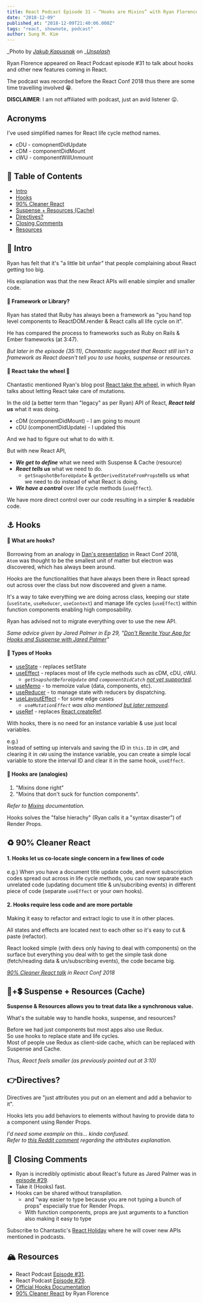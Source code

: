 ```yaml
---
title: React Podcast Episode 31 – “Hooks are Mixins” with Ryan Florence
date: "2018-12-09"
published_at: "2018-12-09T21:40:06.000Z"
tags: "react, shownote, podcast"
author: Sung M. Kim
---
```


_Photo by _[_Jakub Kapusnak_](https://unsplash.com/photos/4f4YZfDMLeU?utm_source=unsplash&utm_medium=referral&utm_content=creditCopyText)_ on _[_Unsplash_](https://unsplash.com/search/photos/bibimbap?utm_source=unsplash&utm_medium=referral&utm_content=creditCopyText)

Ryan Florence appeared on React Podcast episode #31 to talk about hooks and other new features coming in React.

The podcast was recorded before the React Conf 2018 thus there are some time travelling involved 😁.

**DISCLAIMER**: I am not affiliated with podcast, just an avid listener 😛.

## Acronyms

I've used simplified names for React life cycle method names.

- cDU - comopnentDidUpdate
- cDM - componentDidMount
- cWU - componentWillUnmount

## 📃 Table of Contents

- [Intro](#intro)
- [Hooks](#hooks)
- [90% Cleaner React](#cleaner)
- [Suspense + Resources (Cache)](#suspense)
- [Directives?](#directives)
- [Closing Comments](#closing)
- [Resources](#resources)

## 🏹 Intro

Ryan has felt that it's "a little bit unfair" that people complaining about React getting too big.

His explanation was that the new React APIs will enable simpler and smaller code.

#### 🔹 Framework or Library?

Ryan has stated that Ruby has always been a framework as "you hand top level components to ReactDOM.render & React calls all life cycle on it".

He has compared the process to frameworks such as Ruby on Rails & Ember frameworks (at 3:47).

_But later in the episode (35:11), Chantastic suggested that React still isn't a framework as React doesn't tell you to use hooks, suspense or resources._

#### 🔹 React take the wheel 🎡

Chantastic mentioned Ryan's blog post [React take the wheel](https://medium.com/@ryanflorence/react-context-and-re-renders-react-take-the-wheel-cd1d20663647), in which Ryan talks about letting React take care of mutations.

In the old (a better term than "legacy" as per Ryan) API of React, **_React told us_** what it was doing.

- cDM (componentDidMount) - I am going to mount
- cDU (componentDidUpdate) - I updated this

And we had to figure out what to do with it.

But with new React API,

- **_We get to define_** what we need with Suspense & Cache (resource)
- **_React tells us_** what we need to do.
  - `getSnapshotBeforeUpdate` & `getDerivedStateFromProps`tells us what we need to do instead of what React is doing.
- **_We have a control_** over life cycle methods (`useEffect`).

We have more direct control over our code resulting in a simpler & readable code.

## ⚓ Hooks

#### 🔹 What are hooks?

Borrowing from an analogy in [Dan's presentation](https://youtu.be/V-QO-KO90iQ?t=3420) in React Conf 2018,   
`Atom` was thought to be the smallest unit of matter but electron was discovered, which has always been around.

Hooks are the functionalities that have always been there in React spread out across over the class but now discovered and given a name.

It's a way to take everything we are doing across class, keeping our state (`useState`, `useReducer`, `useContext`) and manage life cycles (`useEffect`) within function components enabling high composability.

Ryan has advised not to migrate everything over to use the new API.

_Same advice given by Jared Palmer in Ep 29, "_[_Don't Rewrite Your App for Hooks and Suspense with Jared Palmer_](https://reactpodcast.simplecast.fm/29)_"_

#### 🔹 Types of Hooks

- [useState](https://reactjs.org/docs/hooks-reference.html#usestate) \- replaces setState
- [useEffect](https://reactjs.org/docs/hooks-reference.html#useeffect) \- replaces most of life cycle methods such as cDM, cDU, cWU.
  - _`getSnapshotBeforeUpdate` and `componentDidCatch` [not yet supported](https://reactjs.org/docs/hooks-faq.html#do-hooks-cover-all-use-cases-for-classes)._
- [useMemo](https://reactjs.org/docs/hooks-reference.html#usememo) \- to memoize value (data, components, etc).
- [useReducer](https://reactjs.org/docs/hooks-reference.html#usereducer) \- to manage state with reducers by dispatching.
- [useLayoutEffect](https://reactjs.org/docs/hooks-reference.html#uselayouteffect) \- for some edge cases
  - _`useMutationEffect` was also mentioned [but later removed](https://github.com/facebook/react/pull/14336)._
- [useRef](https://reactjs.org/docs/hooks-reference.html#useref) \- replaces [React.createRef](https://reactjs.org/docs/react-api.html#reactcreateref).

With hooks, there is no need for an instance variable & use just local variables.

e.g.)   
Instead of setting up intervals and saving the ID in `this.ID` in `cDM`, and clearing it in `cWU` using the instance variable, you can create a simple local variable to store the interval ID and clear it in the same hook, `useEffect`.

#### 🔹 Hooks are (analogies)

1. "Mixins done right"
2. "Mixins that don't suck for function components".

_Refer to [Mixins](https://reactjs.org/docs/react-without-es6.html#mixins) documentation._

Hooks solves the "false hierachy" (Ryan calls it a "syntax disaster") of Render Props.

## ♻ 90% Cleaner React

#### 1\. Hooks let us co-locate single concern in a few lines of code

e.g.) When you have a document title update code, and event subscription codes spread out across in life cycle methods, you can now separate each unrelated code (updating document title & un/subcribing events) in different piece of code (separate `useEffect` or your own hooks).

#### 2\. Hooks require less code and are more portable

Making it easy to refactor and extract logic to use it in other places.

All states and effects are located next to each other so it's easy to cut & paste (refactor).

React looked simple (with devs only having to deal with components) on the surface but everything you deal with to get the simple task done (fetch/reading data & un/subscribing events), the code became big.

[_90% Cleaner React talk_](https://youtu.be/wXLf18DsV-I) _in React Conf 2018_

## 🌉+💲 Suspense + Resources (Cache)

**Suspense & Resources allows you to treat data like a synchronous value.**

What's the suitable way to handle hooks, suspense, and resources?

Before we had just components but most apps also use Redux.  
So use hooks to replace state and life cycles.  
Most of people use Redux as client-side cache, which can be replaced with Suspense and Cache.

_Thus, React feels smaller (as previously pointed out at 3:10)_

## 👉Directives?

Directives are "just attributes you put on an element and add a behavior to it".

Hooks lets you add behaviors to elements without having to provide data to a component using Render Props.

_I'd need some example on this... kinda confused._  
_Refer to [this Reddit comment](https://www.reddit.com/r/reactjs/comments/a4p7e0/an_unofficial_show_note_for_react_podcast_episode/ebi8dcd/) regarding the attributes explanation._

## 🚪 Closing Comments

- Ryan is incredibly optimistic about React's future as Jared Palmer was in [episode #29](https://reactpodcast.simplecast.fm/29).
- Take it (Hooks) fast.
- Hooks can be shared without transpilation.
  - and "way easier to type because you are not typing a bunch of props" especially true for Render Props.
  - With function components, props are just arguments to a function also making it easy to type

Subscribe to Chantastic's [React Holiday](https://react.holiday/) where he will cover new APIs mentioned in podcasts.

## 🏔 Resources

- React Podcast [Episode #31](https://reactpodcast.simplecast.fm/31).
- React Podcast [Episode #29](https://reactpodcast.simplecast.fm/29).
- [Official Hooks Documentation](https://reactjs.org/hooks)
- [90% Cleaner React](https://youtu.be/wXLf18DsV-I) by Ryan Florence
